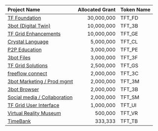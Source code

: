 
| Project Name | Allocated Grant | Token Name |
|:-------------|---------------:|:------------|
| [TF Foundation](foundation_readme.md)	| 30,000,000		| TFT_FD |
| [3bot (Digital Twin)](3botproj.md)	| 10,000,000		| TFT_3B |
|[TF Grid Enhancements](gridenhancements_readme.md)	| 10,000,000		| TFT_GE |
| [Crystal Language](crystallang_readme.md)	| 5,000,000		| TFT_CL  |
| [P2P Education](education_readme.md)	| 3,000,000		| TFT_PE |
| [3bot Files](3botfiles.md)	| 3,000,000		| TFT_3F |
| [TF Grid Solutions](gridsolutions_readme.md)	| 2,500,000		| TFT_GS |
| [freeflow connect](3botconnect.md) 	| 2,000,000		| TFT_3C |
|[3bot Marketing / Prod mgmt](3botmarketing_readme.md)	| 2,000,000		| TFT_3M |
| [3bot Browser](3botbrowser_readme.md)	 | 2,000,000		| TFT_3B |
| [Social media / Collaboration](socialmedia_readme.md) | 2,000,000		| TFT_SM |
| [TF Grid User Interface](griduserinterface_readme.md)	| 1,000,000		| TFT_UI |
| [Virtual Reality Museum](vrmuseum_readme.md)	| 500,000		| TFT_VR |
| [TimeBank](timebank_readme.md)	| 333,333		| TFT_TB |

<!-- !!!include:tdeoverview_detail_branded -->